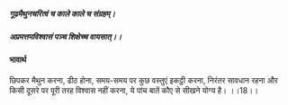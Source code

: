 ##### गूढमैथुनचरित्वं च काले काले च संग्रहम्।
##### अप्रमत्तमविश्वासं पञ्च शिक्षेच्च वायसात्।। 

#### भावार्थ

छिपकर मैथुन करना, ढीठ होना, समय-समय पर कुछ वस्तुएं इकट्ठी करना, निरंतर सावधान रहना और किसी दूसरे पर पूरी तरह विश्वास नहीं करना, ये पांच बातें कौए से सीखने योग्य है। ।।18।।